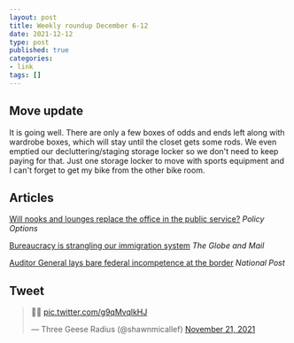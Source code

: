 ```yaml
---
layout: post
title: Weekly roundup December 6-12
date: 2021-12-12
type: post
published: true
categories:
- link
tags: []
---
```


## Move update

It is going well. There are only a few boxes of odds and ends left along with wardrobe boxes, which will stay until the closet gets some rods. We even emptied our decluttering/staging storage locker so we don't need to keep paying for that. Just one storage locker to move with sports equipment and I can't forget to get my bike from the other bike room.

## Articles

[Will nooks and lounges replace the office in the public service?](https://policyoptions.irpp.org/magazines/november-2021/shaping-a-modern-workplace-for-the-public-service/ "Will nooks and lounges replace the office in the public service?. By Kathryn May") *Policy Options*

[Bureaucracy is strangling our immigration system](https://globe2go.pressreader.com/article/282389812753653 "Bureaucracy is strangling our immigration system. By Doug Saunders") *The Globe and Mail*

[Auditor General lays bare federal incompetence at the border](https://nationalpost.com/opinion/chris-selley-auditor-general-lays-bare-federal-incompetence-at-the-border "Chris Selley: Auditor General lays bare federal incompetence at the border") *National Post*

## Tweet

<blockquote class="twitter-tweet" data-conversation="none" data-dnt="true"><p lang="und" dir="ltr">👌🏼 <a href="https://t.co/g9qMvqlkHJ">pic.twitter.com/g9qMvqlkHJ</a></p>&mdash; Three Geese Radius (@shawnmicallef) <a href="https://twitter.com/shawnmicallef/status/1462544889393160193?ref_src=twsrc%5Etfw">November 21, 2021</a></blockquote> <script async src="https://platform.twitter.com/widgets.js" charset="utf-8"></script>
